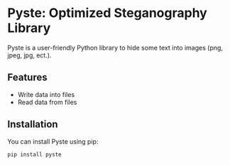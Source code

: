 # Pyste: Optimized Steganography Library

Pyste is a user-friendly Python library to hide some text into images (png, jpeg, jpg, ect.).

## Features

- Write data into files
- Read data from files

## Installation

You can install Pyste using pip:

```bash
pip install pyste